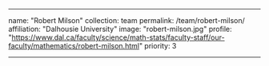 ---

name: "Robert Milson"
collection: team
permalink: /team/robert-milson/
affiliation: "Dalhousie University"
image: "robert-milson.jpg"
profile: "https://www.dal.ca/faculty/science/math-stats/faculty-staff/our-faculty/mathematics/robert-milson.html"
priority: 3

---
